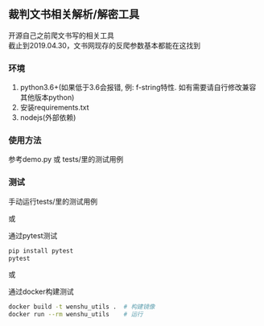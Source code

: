 ## 裁判文书相关解析/解密工具
开源自己之前爬文书写的相关工具  
截止到2019.04.30，文书网现存的反爬参数基本都能在这找到

### 环境
1. python3.6+(如果低于3.6会报错, 例: f-string特性. 如有需要请自行修改兼容其他版本python)
2. 安装requirements.txt
3. nodejs(外部依赖)

### 使用方法
参考demo.py 或 tests/里的测试用例 

### 测试
手动运行tests/里的测试用例

或

通过pytest测试
```bash
pip install pytest
pytest
```

或

通过docker构建测试
```bash
docker build -t wenshu_utils .  # 构建镜像
docker run --rm wenshu_utils    # 运行
```
